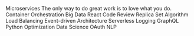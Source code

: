 Microservices The only way to do great work is to love what you do. Container Orchestration Big Data React Code Review Replica Set Algorithm
Load Balancing Event-driven Architecture Serverless Logging GraphQL Python Optimization Data Science OAuth NLP
